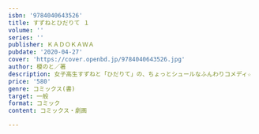 ```yaml
---
isbn: '9784040643526'
title: すずねとひだりて １
volume: ''
series: ''
publisher: ＫＡＤＯＫＡＷＡ
pubdate: '2020-04-27'
cover: 'https://cover.openbd.jp/9784040643526.jpg'
author: 榎のと／著
description: 女子高生すずねと「ひだりて」の、ちょっとシュールなふんわりコメディ☆
price: '580'
genre: コミックス(書)
target: 一般
format: コミック
content: コミックス・劇画

---
```


